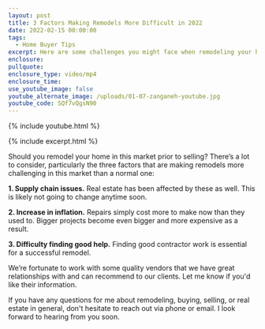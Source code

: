 ```yaml
---
layout: post
title: 3 Factors Making Remodels More Difficult in 2022
date: 2022-02-15 00:00:00
tags:
  - Home Buyer Tips
excerpt: Here are some challenges you might face when remodeling your home.
enclosure:
pullquote:
enclosure_type: video/mp4
enclosure_time:
use_youtube_image: false
youtube_alternate_image: /uploads/01-07-zanganeh-youtube.jpg
youtube_code: SQf7vQgsN90
---
```

{% include youtube.html %}

{% include excerpt.html %}

Should you remodel your home in this market prior to selling? There’s a lot to consider, particularly the three factors that are making remodels more challenging in this market than a normal one:

**1\. Supply chain issues.** Real estate has been affected by these as well. This is likely not going to change anytime soon.

**2\. Increase in inflation.** Repairs simply cost more to make now than they used to. Bigger projects become even bigger and more expensive as a result.

**3\. Difficulty finding good help.** Finding good contractor work is essential for a successful remodel.&nbsp;

We’re fortunate to work with some quality vendors that we have great relationships with and can recommend to our clients. Let me know if you'd like their information.

If you have any questions for me about remodeling, buying, selling, or real estate in general, don't hesitate to reach out via phone or email. I look forward to hearing from you soon.
